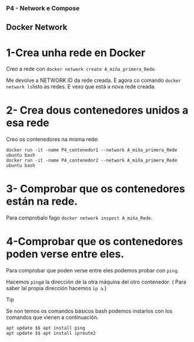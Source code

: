 ### P4 - Network e Compose
## Docker Network
# 1-Crea unha rede en Docker
Creo a rede con `docker network create A_miña_primera_Rede`.

Me devolve a NETWORK ID da rede creada. E agora co comando `docker network ls`listo as redes. E vexo que está a nova rede creada.

# 2- Crea dous contenedores unidos a esa rede
Creo os contenedores na misma rede:

```
docker run -it -name P4_contenedor1 --network A_miña_primera_Rede ubuntu bash
docker run -it -name P4_contenedor2 --network A_miña_primera_Rede ubuntu bash
```

# 3- Comprobar que os contenedores están na rede.
Para comprobalo fago `docker network inspect A_miña_Rede`.

# 4-Comprobar que os contenedores poden verse entre eles.
Para comprobar que poden verse entre eles podemos probar con `ping`.

Hacemos `ping`a la dirección de la otra máquina del otro contenedor. ( Para saber lal propia dirección hacemos `ip a`.)

>[!TIP]
>Se non temos os comandos básicos bash podemos instarlos con los comandos que vienen a continuación.

```
apt update $$ apt install ping
apt update $$ apt install iproute2
```